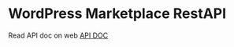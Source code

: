 # WordPress Marketplace RestAPI

Read API doc on web <a href="http://rileyghost.com/wp-marketplace-rest-api/" target="_blank"> API DOC </a>
